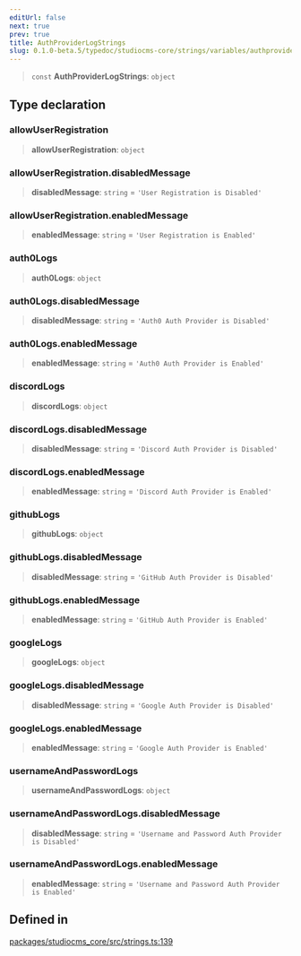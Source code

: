 ```yaml
---
editUrl: false
next: true
prev: true
title: AuthProviderLogStrings
slug: 0.1.0-beta.5/typedoc/studiocms-core/strings/variables/authproviderlogstrings
---
```


> `const` **AuthProviderLogStrings**: `object`

## Type declaration

### allowUserRegistration

> **allowUserRegistration**: `object`

### allowUserRegistration.disabledMessage

> **disabledMessage**: `string` = `'User Registration is Disabled'`

### allowUserRegistration.enabledMessage

> **enabledMessage**: `string` = `'User Registration is Enabled'`

### auth0Logs

> **auth0Logs**: `object`

### auth0Logs.disabledMessage

> **disabledMessage**: `string` = `'Auth0 Auth Provider is Disabled'`

### auth0Logs.enabledMessage

> **enabledMessage**: `string` = `'Auth0 Auth Provider is Enabled'`

### discordLogs

> **discordLogs**: `object`

### discordLogs.disabledMessage

> **disabledMessage**: `string` = `'Discord Auth Provider is Disabled'`

### discordLogs.enabledMessage

> **enabledMessage**: `string` = `'Discord Auth Provider is Enabled'`

### githubLogs

> **githubLogs**: `object`

### githubLogs.disabledMessage

> **disabledMessage**: `string` = `'GitHub Auth Provider is Disabled'`

### githubLogs.enabledMessage

> **enabledMessage**: `string` = `'GitHub Auth Provider is Enabled'`

### googleLogs

> **googleLogs**: `object`

### googleLogs.disabledMessage

> **disabledMessage**: `string` = `'Google Auth Provider is Disabled'`

### googleLogs.enabledMessage

> **enabledMessage**: `string` = `'Google Auth Provider is Enabled'`

### usernameAndPasswordLogs

> **usernameAndPasswordLogs**: `object`

### usernameAndPasswordLogs.disabledMessage

> **disabledMessage**: `string` = `'Username and Password Auth Provider is Disabled'`

### usernameAndPasswordLogs.enabledMessage

> **enabledMessage**: `string` = `'Username and Password Auth Provider is Enabled'`

## Defined in

[packages/studiocms\_core/src/strings.ts:139](https://github.com/astrolicious/studiocms/tree/main/packages/studiocms_core/src/strings.ts#L139)

